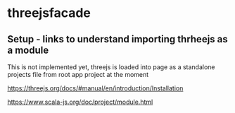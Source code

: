 # threejsfacade

## Setup - links to understand importing thrheejs as a module

This is not implemented yet, threejs is loaded into page as a standalone projects file from root app project at the moment

https://threejs.org/docs/#manual/en/introduction/Installation

https://www.scala-js.org/doc/project/module.html


 
